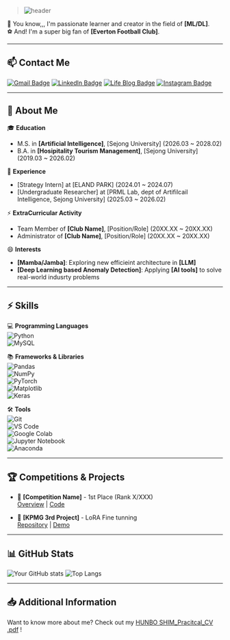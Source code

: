> ![header](https://capsule-render.vercel.app/api?type=waving&color=auto&height=220&section=header&text=Hi%20Guys!👋&fontSize=60&animation=fadeIn&fontAlignY=38&desc=I'm%20HUNBO%20SHIM!&descAlignY=58&descAlign=60)

🚀 You know,,, I'm passionate learner and creator in the field of **[ML/DL]**.  
⚽ And! I'm a super big fan of **[Everton Football Club]**.  

---

## 📫 Contact Me
[![Gmail Badge](https://img.shields.io/badge/-19010247shim@gmail.com-c14438?style=flat-square&logo=Gmail&logoColor=white&link=mailto:19010247shim@gmail.com)](mailto:19010247shim@gmail.com)
[![LinkedIn Badge](https://img.shields.io/badge/-HUNBO'sLinkedIn-blue?style=flat-square&logo=LinkedIn&logoColor=white&link=https://linkedin.com/in/your_profile)](https://www.linkedin.com/in/%ED%9B%88%EB%B3%B4-%EC%8B%AC-1751a8294/)
[![Life Blog Badge](https://img.shields.io/badge/-LifeBlog-21759B?style=flat-square&logo=WordPress&logoColor=white&link=https://yourblog.com)](https://blog.naver.com/hunbo00)
[![Instagram Badge](https://img.shields.io/badge/-Instagram-purple?style=flat-square&logo=Instagram&logoColor=white&link=https://instagram.com/your_profile)](https://instagram.com/your_profile)

---

## 🔭 About Me
🎓 **Education**
- M.S. in **[Artificial Intelligence]**, [Sejong University] (2026.03 ~ 2028.02)  
- B.A. in **[Hosipitality Tourism Management]**, [Sejong University] (2019.03 ~ 2026.02)

💼 **Experience**
- [Strategy Intern] at [ELAND PARK] (2024.01 ~ 2024.07)
- [Undergraduate Researcher] at [PRML Lab, dept of Artifilcail Intelligence, Sejong University] (2025.03 ~ 2026.02)

⚡ **ExtraCurricular Activity**
- Team Member of **[Club Name]**, [Position/Role] (20XX.XX ~ 20XX.XX)
- Administrator of **[Club Name]**, [Position/Role] (20XX.XX ~ 20XX.XX)

😄 **Interests**
- **[Mamba/Jamba]**: Exploring new efficieint architecture in **[LLM]**  
- **[Deep Learning based Anomaly Detection]**: Applying **[AI tools]** to solve real-world indusrty problems  

---

## ⚡ Skills  
💻 **Programming Languages**  
![Python](https://img.shields.io/badge/-Python-3776AB?style=flat-square&logo=Python&logoColor=white)  
![MySQL](https://img.shields.io/badge/-MySQL-4479A1?style=flat-square&logo=MySQL&logoColor=white)  

📚 **Frameworks & Libraries**  
![Pandas](https://img.shields.io/badge/-Pandas-150458?style=flat-square&logo=Pandas&logoColor=white)  
![NumPy](https://img.shields.io/badge/-NumPy-013243?style=flat-square&logo=NumPy&logoColor=white)  
![PyTorch](https://img.shields.io/badge/-PyTorch-EE4C2C?style=flat-square&logo=PyTorch&logoColor=white)  
![Matplotlib](https://img.shields.io/badge/-Matplotlib-3776AB?style=flat-square&logo=Python&logoColor=white)  
![Keras](https://img.shields.io/badge/-Keras-D00000?style=flat-square&logo=Keras&logoColor=white)  

🛠 **Tools**  
![Git](https://img.shields.io/badge/-Git-F05032?style=flat-square&logo=Git&logoColor=white)  
![VS Code](https://img.shields.io/badge/-VSCode-007ACC?style=flat-square&logo=VisualStudioCode&logoColor=white)  
![Google Colab](https://img.shields.io/badge/-Google%20Colab-F9AB00?style=flat-square&logo=GoogleColab&logoColor=white)  
![Jupyter Notebook](https://img.shields.io/badge/-Jupyter%20Notebook-F37626?style=flat-square&logo=Jupyter&logoColor=white)  
![Anaconda](https://img.shields.io/badge/-Anaconda-44A833?style=flat-square&logo=Anaconda&logoColor=white)

---

## 🏆 Competitions & Projects
- 🥇 **[Competition Name]** - 1st Place (Rank X/XXX)  
  [Overview](#) | [Code](#)

- 📌 **[KPMG 3rd Project]** - LoRA Fine tunning  
  [Repository](hunbo/kpmg_3rd_project_LoRA) | [Demo](#)

---

## 📊 GitHub Stats
![Your GitHub stats](https://github-readme-stats.vercel.app/api?username=hunbo&show_icons=true&theme=radical)
![Top Langs](https://github-readme-stats.vercel.app/api/top-langs/?username=hunbo&layout=compact&theme=radical)

---

## 📥 Additional Information
Want to know more about me? Check out my [HUNBO SHIM_Pracitcal_CV .pdf](https://github.com/user-attachments/files/18376682/HUNBO.SHIM_Pracitcal_CV.pdf)
!


<!---
hunbo/hunbo is a ✨ special ✨ repository because its `README.md` (this file) appears on your GitHub profile.
You can click the Preview link to take a look at your changes.
--->

